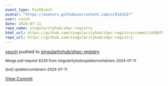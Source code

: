 ```yaml
---
event_type: PushEvent
avatar: "https://avatars.githubusercontent.com/u/814322?"
user: vsoch
date: 2024-07-11
repo_name: singularityhub/shpc-registry
html_url: https://github.com/singularityhub/shpc-registry/commit/a580fbc14c39742b842294ce283ea12447152d98
repo_url: https://github.com/singularityhub/shpc-registry
---
```


<a href='https://github.com/vsoch' target='_blank'>vsoch</a> pushed to <a href='https://github.com/singularityhub/shpc-registry' target='_blank'>singularityhub/shpc-registry</a>

<small>Merge pull request #239 from singularityhub/update/containers-2024-07-11

[bot] update/containers-2024-07-11</small>

<a href='https://github.com/singularityhub/shpc-registry/commit/a580fbc14c39742b842294ce283ea12447152d98' target='_blank'>View Commit</a>